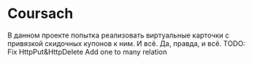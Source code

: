 # Coursach
В данном проекте попытка реализовать виртуальные карточки с привязкой скидочных купонов к ним. И всё. Да, правда, и всё.
TODO:
Fix HttpPut&HttpDelete
Add one to many relation
